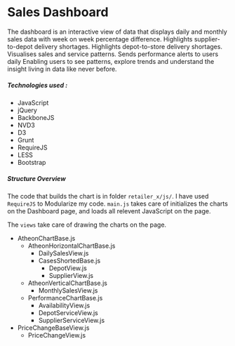 # Sales Dashboard

The dashboard is an interactive view of data that displays daily and monthly sales data with week on week percentage difference. Highlights supplier-to-depot delivery shortages. Highlights depot-to-store delivery shortages. Visualises sales and service patterns. Sends performance alerts to users daily
Enabling users to see patterns, explore trends and understand the insight living in data like never before. 

##### Technologies used : 

  - JavaScript
  - jQuery 
  - BackboneJS
  - NVD3
  - D3
  - Grunt
  - RequireJS
  - LESS
  - Bootstrap
  
##### Structure Overview 
The code that builds the chart is in folder `retailer_x/js/`. I have used `RequireJS` to Modularize my code. `main.js` takes care of initializes the charts on the Dashboard page, and loads all relevent JavaScript on the page.

The `views` take care of drawing the charts on the page. 
+ AtheonChartBase.js
  + AtheonHorizontalChartBase.js
    - DailySalesView.js
    - CasesShortedBase.js
      - DepotView.js
      - SupplierView.js
  + AtheonVerticalChartBase.js	
    - MonthlySalesView.js
  + PerformanceChartBase.js
    - AvailabilityView.js
    - DepotServiceView.js
    - SupplierServiceView.js
+ PriceChangeBaseView.js
  + PriceChangeView.js
